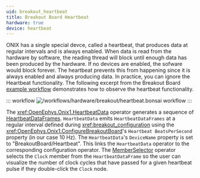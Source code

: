 ```yaml
---
uid: breakout_heartbeat
title: Breakout Board Heartbeat
hardware: true
device: heartbeat
---
```


ONIX has a single special devce, called a heartbeat, that produces data at regular intervals and is always enabled.
When data is read from the hardware by software, the reading thread will block until enough data has been produced
by the hardware. If no devices are enabled, the sofware would block forever. The heartbeat prevents this from happening
since it is always enabled and always producing data. In practice, you can ignore the Heartbeat functionality. The
following excerpt from the Breakout Board [example workflow](xref:breakout_workflow) demonstrates how to observe the
heartbeat functionality.

::: workflow
![/workflows/hardware/breakout/heartbeat.bonsai workflow](../../../workflows/hardware/breakout/heartbeat.bonsai)
:::

The <xref:OpenEphys.Onix1.HeartbeatData> operator generates a sequence of
[HeartbeatDataFrames](xref:OpenEphys.Onix1.HeartbeatDataFrame). `HeartbeatData` emits `HeartbeatDataFrames` at a regular
interval defined during <xref:breakout_configuration> using the <xref:OpenEphys.Onix1.ConfigureBreakoutBoard>'s
`Heartbeat BeatsPerSecond` property (in our case 10 Hz). The `HeartbeatData`'s `DeviceName` property is set to
"BreakoutBoard/Heartbeat". This links the `HeartbeatData` operator to the corresponding configuration operator. The
[MemberSelector](https://bonsai-rx.org/docs/api/Bonsai.Expressions.MemberSelectorBuilder.html) operator selects the
`Clock` member from the `HeartbeatDataFrame` so the user can visualize the number of clock cycles that have passed for
a given heartbeat pulse if they double-click the `Clock` node.